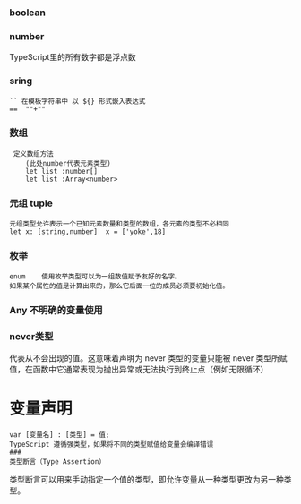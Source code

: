 ###  boolean

### number
TypeScript里的所有数字都是浮点数
### sring
    `` 在模板字符串中 以 ${} 形式嵌入表达式
    ==  ""+""
### 数组 
     定义数组方法
        (此处number代表元素类型)
        let list :number[]
        let list :Array<number>
### 元组 tuple
    元组类型允许表示一个已知元素数量和类型的数组，各元素的类型不必相同
    let x: [string,number]  x = ['yoke',18]
### 枚举
    enum    使用枚举类型可以为一组数值赋予友好的名字。
    如果某个属性的值是计算出来的，那么它后面一位的成员必须要初始化值。
### Any 不明确的变量使用    

### never类型
代表从不会出现的值。这意味着声明为 never 类型的变量只能被 never 类型所赋值，在函数中它通常表现为抛出异常或无法执行到终止点（例如无限循环）


# 变量声明
    var [变量名] : [类型] = 值;
    TypeScript 遵循强类型，如果将不同的类型赋值给变量会编译错误
    ###
    类型断言（Type Assertion）
类型断言可以用来手动指定一个值的类型，即允许变量从一种类型更改为另一种类型。